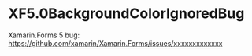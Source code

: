 # XF5.0BackgroundColorIgnoredBug

Xamarin.Forms 5 bug: https://github.com/xamarin/Xamarin.Forms/issues/xxxxxxxxxxxxx
